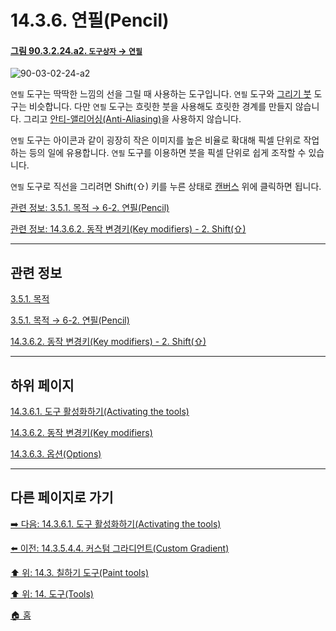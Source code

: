 # 14.3.6. 연필(Pencil)

<a id="90-03-02-24-a2"></a>

#### [그림 90.3.2.24.a2. `도구상자` → `연필`](./90-03-02-24-pencil.md#90-03-02-24-a2)
![90-03-02-24-a2](https://github.com/wonder13662/gimp/assets/15767104/aa88490b-f8f2-4087-9151-da457b0e271b)

`연필` 도구는 딱딱한 느낌의 선을 그릴 때 사용하는 도구입니다. `연필` 도구와 [그리기 붓](./14-03-07-00-paintbrush.md) 도구는 비슷합니다. 다만 `연필` 도구는 흐릿한 붓을 사용해도 흐릿한 경계를 만들지 않습니다. 그리고 [안티-앨리어싱(Anti-Aliasing)](./19-glossaryx-antialiasing.md)을 사용하지 않습니다.

`연필` 도구는 아이콘과 같이 굉장히 작은 이미지를 높은 비율로 확대해 픽셀 단위로 작업하는 등의 일에 유용합니다. `연필` 도구를 이용하면 붓을 픽셀 단위로 쉽게 조작할 수 있습니다.

`연필` 도구로 직선을 그리려면 Shift(⇧) 키를 누른 상태로 [캔버스](./19-glossaryx-canvas.md) 위에 클릭하면 됩니다. 

[관련 정보: 3.5.1. 목적 → 6-2. 연필(Pencil)](./03-05-01-intention.md#03-05-01-s6-02)

[관련 정보: 14.3.6.2. 동작 변경키(Key modifiers) - 2. Shift(⇧)](./14-03-06-02-key_modifiers.md#14-03-06-02-s2)

***

## 관련 정보

[3.5.1. 목적](./03-05-01-intention.md)

[3.5.1. 목적 → 6-2. 연필(Pencil)](./03-05-01-intention.md#03-05-01-s6-02)

[14.3.6.2. 동작 변경키(Key modifiers) - 2. Shift(⇧)](./14-03-06-02-key_modifiers.md#14-03-06-02-s2)

***

## 하위 페이지

[14.3.6.1. 도구 활성화하기(Activating the tools)](./14-03-06-01-activating_the_tool.md)

[14.3.6.2. 동작 변경키(Key modifiers)](./14-03-06-02-key_modifiers.md)

[14.3.6.3. 옵션(Options)](./14-03-06-03-options.md)

***

## 다른 페이지로 가기

[➡️ 다음: 14.3.6.1. 도구 활성화하기(Activating the tools)](./14-03-06-01-activating_the_tool.md)

[⬅️ 이전: 14.3.5.4.4. 커스텀 그라디언트(Custom Gradient)](./14-03-05-04-04-custom_gradient.md)

[⬆️ 위: 14.3. 칠하기 도구(Paint tools)](./14-03-00-paint_tools.md)

[⬆️ 위: 14. 도구(Tools)](./14-00-tools.md)

[🏠 홈](./00-home.md)
